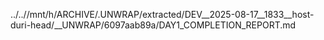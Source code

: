../..//mnt/h/ARCHIVE/.UNWRAP/extracted/DEV__2025-08-17__1833__host-duri-head/__UNWRAP/6097aab89a/DAY1_COMPLETION_REPORT.md
